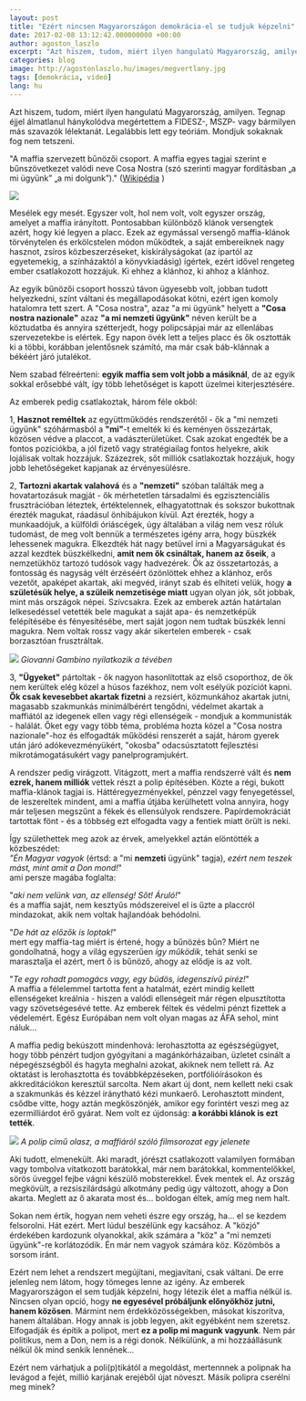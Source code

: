 ```yaml
---
layout: post
title: "Ezért nincsen Magyarországon demokrácia-el se tudjuk képzelni"
date: 2017-02-08 13:12:42.000000000 +00:00
author: agoston_laszlo
excerpt: "Azt hiszem, tudom, miért ilyen hangulatú Magyarország, amilyen. Tegnap éjjel álmatlanul hánykolódva megértettem a FIDESZ-, MSZP- vagy bármilyen más szavazók lélektanát. Legalábbis lett egy teóriám. Mondjuk sokaknak fog nem tetszeni."
categories: blog
image: http://agostonlaszlo.hu/images/megvertlany.jpg
tags: [demokrácia, videó]
lang: hu
---
```

Azt hiszem, tudom, miért ilyen hangulatú Magyarország, amilyen. Tegnap éjjel álmatlanul hánykolódva megértettem a FIDESZ-, MSZP- vagy bármilyen más szavazók lélektanát. Legalábbis lett egy teóriám. Mondjuk sokaknak fog nem tetszeni.

"A maffia szervezett bűnözői csoport. A maffia egyes tagjai szerint e bűnszövetkezet valódi neve Cosa Nostra (szó szerinti magyar fordításban „a mi ügyünk” „a mi dolgunk”)." ([Wikipédia](https://hu.wikipedia.org/wiki/Maffia) )

![](http://agostonlaszlo.hu/images/cosanostra.jpg)

Mesélek egy mesét. Egyszer volt, hol nem volt, volt egyszer ország, amelyet a maffia irányított. Pontosabban különböző klánok versengtek azért, hogy kié legyen a placc. Ezek az egymással versengő maffia-klánok törvénytelen és erkölcstelen módon működtek, a saját embereiknek nagy hasznot, zsíros közbeszerzéseket, kiskirályságokat (az ipartól az egyetemekig, a színházaktól a könyvkiadásig) ígértek, ezért idővel rengeteg ember csatlakozott hozzájuk. Ki ehhez a klánhoz, ki ahhoz a klánhoz. 

Az egyik bűnözői csoport hosszú távon ügyesebb volt, jobban tudott helyezkedni, színt váltani és megállapodásokat kötni, ezért igen komoly hatalomra tett szert. A "Cosa nostra", azaz "a mi ügyünk" helyett a **"Cosa nostra nazionale"** azaz **"a mi nemzeti ügyünk"** néven került be a köztudatba és annyira szétterjedt, hogy polipcsápjai már az ellenlábas szervezetekbe is elértek. Egy napon övék lett a teljes placc és ők osztották ki a többi, korábban jelentősnek számító, ma már csak báb-klánnak a békéért járó jutalékot.

Nem szabad félreérteni: **egyik maffia sem volt jobb a másiknál**, de az egyik sokkal erősebbé vált, így több lehetőséget is kapott üzelmei kiterjesztésére.

Az emberek pedig csatlakoztak, három féle okból:

1, **Hasznot reméltek** az együttműködés rendszerétől - ők a "mi nemzeti ügyünk" szóhármasból a **"mi"**-t emelték ki és keményen összezártak, közösen védve a placcot, a vadászterületüket. Csak azokat engedték be a fontos pozíciókba, a jól fizető vagy stratégiailag fontos helyekre, akik lojálisak voltak hozzájuk. Százezrek, sőt milliók csatlakoztak hozzájuk, hogy jobb lehetőségeket kapjanak az érvényesülésre.

2, **Tartozni akartak valahová** és a **"nemzeti"** szóban találták meg a hovatartozásuk magját - ők mérhetetlen társadalmi és egzisztenciális frusztrációban léteztek, értéktelennek, elhagyatottnak és sokszor bukottnak érezték magukat, ráadásul önhibájukon kívül. Azt érezték, hogy a munkaadójuk, a külföldi óriáscégek, úgy általában a világ nem vesz róluk tudomást, de meg volt bennük a természetes igény arra, hogy büszkék lehessenek magukra. Elkezdték hát nagy betűvel írni a Magyarságukat és azzal kezdtek büszkélkedni, **amit nem ők csináltak, hanem az őseik**, a nemzetükhöz tartozó tudósok vagy hadvezérek. Ők az összetartozás, a fontosság és nagyság vélt érzéséért özönlöttek ehhez a klánhoz, erős vezetőt, apaképet akartak, aki megvéd, irányt szab és elhiteti velük, hogy **a születésük helye, a szüleik nemzetisége miatt** ugyan olyan jók, sőt jobbak, mint más országok népei. Szívcsakra. Ezek az emberek aztán határtalan lelkesedéssel vetették bele magukat a saját apa- és nemzetképük felépítésébe és fényesítésébe, mert saját jogon nem tudtak büszkék lenni magukra. Nem voltak rossz vagy akár sikertelen emberek - csak borzasztóan frusztráltak.

![](http://agostonlaszlo.hu/images/maffia.jpg)
*Giovanni Gambino nyilatkozik a tévében*

3, **"Ügyeket"** pártoltak - ők nagyon hasonlítottak az első csoporthoz, de ők nem kerültek elég közel a húsos fazékhoz, nem volt esélyük pozíciót kapni. **Ők csak kevesebbet akartak fizetni** a rezsiért, közmunkához akartak jutni, magasabb szakmunkás minimálbérért tengődni, védelmet akartak a maffiától az idegenek ellen vagy régi ellenségeik - mondjuk a kommunisták - halálát. Őket egy vagy több téma, probléma hozta közel a "Cosa nostra nazionale"-hoz és elfogadták működési renszerét a saját, három gyerek után járó adókevezményükért, "okosba" odacsúsztatott fejlesztési mikrotámogatásukért vagy panelprogramjukért.

A rendszer pedig virágzott. Vitágzott, mert a maffia rendszerré vált és **nem ezrek, hanem milliók** vettek részt a polip építésében. Közte a régi, bukott maffia-klánok tagjai is. Háttéregyezményekkel, pénzzel vagy fenyegetéssel, de leszereltek mindent, ami a maffia útjába kerülhetett volna annyira, hogy már teljesen megszűnt a fékek és ellensúlyok rendszere. Papírdemokráciát tartottak fönt - és a többség ezt elfogadta vagy a fentiek miatt örült is neki.

Így születhettek meg azok az érvek, amelyekkel aztán elöntötték a közbeszédet: 
<br />
*"Én Magyar vagyok* (értsd: a "mi **nemzeti** ügyünk" tagja), *ezért nem teszek mást, mint amit a Don mond!*" <br />
ami persze magába foglalta:<br />

"*aki nem velünk van, az ellenség! Sőt! Áruló!*" <br />
és a maffia saját, nem kesztyűs módszereivel el is űzte a placcról mindazokat, akik nem voltak hajlandóak behódolni.<br />

"*De hát az előzők is loptak!*"<br />
mert egy maffia-tag miért is értené, hogy a bűnözés bűn? Miért ne gondolhatná, hogy a világ egyszerűen *így működik*, tehát senki se marasztalja el azért, mert ő is bűnöző, ahogy az elődje is az volt.<br />

"*Te egy rohadt pomogács vagy, egy büdös, idegenszívű piréz!*"<br />
A maffia a félelemmel tartotta fent a hatalmát, ezért mindig kellett ellenségeket kreálnia - hiszen a valódi ellenségeit már régen elpusztította vagy szövetségesévé tette. Az emberek féltek és védelmi pénzt fizettek a védelemért. Egész Európában nem volt olyan magas az ÁFA sehol, mint náluk...

A maffia pedig bekúszott mindenhová: lerohasztotta az egészségügyet, hogy több pénzért tudjon gyógyítani a magánkórházaiban, üzletet csinált a népegészségből és hagyta meghalni azokat, akiknek nem tellett rá. Az oktatást is lerohasztotta és továbbképzéseken, portfólióírásokon és akkreditációkon keresztül sarcolta. Nem akart új dont, nem kellett neki csak a szakmunkás és kézzel iránytható kézi munkaerő. Lerohasztott mindent, csődbe vitte, hogy aztán megköszönjék, amikor egy forintért veszi meg az ezermilliárdot érő gyárat. Nem volt ez újdonság: **a korábbi klánok is ezt tették**.

![](http://agostonlaszlo.hu/images/polip.jpg)
*A polip című olasz, a maffiáról szóló filmsorozat egy jelenete*


Aki tudott, elmenekült. Aki maradt, jórészt csatlakozott valamilyen formában vagy tombolva vitatkozott barátokkal, már nem barátokkal, kommentelőkkel, sörös üveggel fejbe vágni készülő mobsterekkel. Évek mentek el. Az ország megkövült, a rezsiszilárdságú alkotmány pedig úgy változott, ahogy a Don akarta. Meglett az ő akarata most és... boldogan éltek, amíg meg nem halt.

Sokan nem értik, hogyan nem veheti észre egy ország, ha... el se kezdem felsorolni. Hát ezért. Mert lúdul beszélünk egy kacsához. A "közjó" érdekében kardozunk olyanokkal, akik számára a "köz" a "mi nemzeti ügyünk"-re korlátozódik. Én már nem vagyok számára köz. Közömbös a sorsom iránt.

Ezért nem lehet a rendszert megújítani, megjavítani, csak váltani. De erre jelenleg nem látom, hogy tömeges lenne az igény. Az emberek Magyarországon el sem tudják képzelni, hogy létezik élet a maffia nélkül is. Nincsen olyan opció, hogy **ne egyesével próbáljunk előnyökhöz jutni, hanem közösen**. Mármint nem érdekközösségekben, másokat kiszorítva, hanem általában. Hogy annak is jobb legyen, akit egyébként nem szeretsz. Elfogadják és építik a polipot, mert **ez a polip mi magunk vagyunk**. Nem pár politikus, nem a Don, nem is a régi donok. Nélkülünk, a mi hozzáállásunk nélkül ők mind senkik lennének...

Ezért nem várhatjuk a poli(p)tikától a megoldást, mertennnek a polipnak ha levágod a fejét, millió karjának erejéből újat növeszt. Másik polipra cserélni meg minek?
